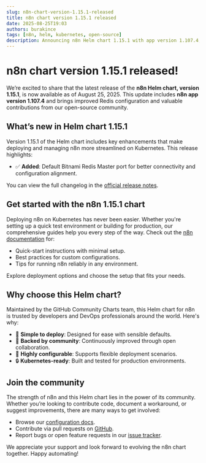 ```yaml
---
slug: n8n-chart-version-1.15.1-released
title: n8n chart version 1.15.1 released
date: 2025-08-25T19:03
authors: burakince
tags: [n8n, helm, kubernetes, open-source]
description: Announcing n8n Helm chart 1.15.1 with app version 1.107.4, delivering improved Redis support and community-driven enhancements for Kubernetes deployments.
---
```


# n8n chart version 1.15.1 released!

We’re excited to share that the latest release of the **n8n Helm chart, version 1.15.1**, is now available as of August 25, 2025. This update includes **n8n app version 1.107.4** and brings improved Redis configuration and valuable contributions from our open-source community.

## What’s new in Helm chart 1.15.1

Version 1.15.1 of the Helm chart includes key enhancements that make deploying and managing n8n more streamlined on Kubernetes. This release highlights:

- ✅ **Added**: Default Bitnami Redis Master port for better connectivity and configuration alignment.

You can view the full changelog in the [official release notes](https://github.com/community-charts/helm-charts/releases/tag/n8n-1.15.1).

<!-- truncate -->

## Get started with the n8n 1.15.1 chart

Deploying n8n on Kubernetes has never been easier. Whether you're setting up a quick test environment or building for production, our comprehensive guides help you every step of the way. Check out the [n8n documentation](https://community-charts.github.io/docs/category/n8n) for:

- Quick-start instructions with minimal setup.
- Best practices for custom configurations.
- Tips for running n8n reliably in any environment.

Explore deployment options and choose the setup that fits your needs.

## Why choose this Helm chart?

Maintained by the GitHub Community Charts team, this Helm chart for n8n is trusted by developers and DevOps professionals around the world. Here's why:

- 🚀 **Simple to deploy**: Designed for ease with sensible defaults.
- 🤝 **Backed by community**: Continuously improved through open collaboration.
- 🔧 **Highly configurable**: Supports flexible deployment scenarios.
- 🔒 **Kubernetes-ready**: Built and tested for production environments.

## Join the community

The strength of n8n and this Helm chart lies in the power of its community. Whether you’re looking to contribute code, document a workaround, or suggest improvements, there are many ways to get involved:

- Browse our [configuration docs](https://community-charts.github.io/docs/category/n8n).
- Contribute via pull requests on [GitHub](https://github.com/community-charts/helm-charts).
- Report bugs or open feature requests in our [issue tracker](https://github.com/community-charts/helm-charts/issues).

We appreciate your support and look forward to evolving the n8n chart together. Happy automating!